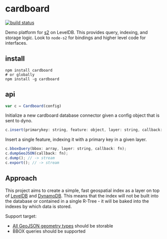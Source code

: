 # cardboard

[![build status](https://secure.travis-ci.org/mapbox/cardboard.png)](http://travis-ci.org/mapbox/cardboard)

Demo platform for [s2](https://github.com/mapbox/node-s2) on LevelDB.
This provides query, indexing, and storage logic. Look to `node-s2` for
bindings and higher level code for interfaces.

## install

    npm install cardboard
    # or globally
    npm install -g cardboard

## api

```js
var c = Cardboard(config)
```

Initialize a new cardboard database connector given a config object that is
sent to dyno.

```js
c.insert(primarykey: string, feature: object, layer: string, callback: fn);
```

Insert a single feature, indexing it with a primary key in a given layer.

```js
c.bboxQuery(bbox: array, layer: string, callback: fn);
c.dumpGeoJSON(callback: fn);
c.dump(); // -> stream
c.export(); // -> stream
```

## Approach

This project aims to create a simple, fast geospatial index as a layer on top
of [LevelDB](http://code.google.com/p/leveldb/) and [DynamoDB](https://aws.amazon.com/dynamodb/). This
means that the index will not be built into the database or
contained in a single R-Tree - it will be baked into the indexes by which data is stored.

Support target:

* [All GeoJSON geometry types](http://geojson.org/geojson-spec.html#geometry-objects) should be storable
* BBOX queries should be supported
